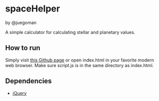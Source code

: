 # spaceHelper

by @juegoman

A simple calculator for calculating stellar and planetary values.

## How to run

Simply visit [this Github page](https://juegoman.github.io/spaceHelper/) or open index.html in your favorite modern web browser. Make sure script.js is in the same directory as index.html.

## Dependencies

- [jQuery](http://jquery.com)
